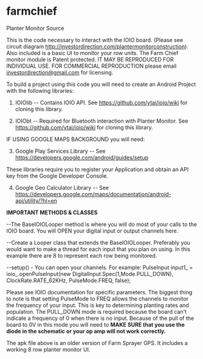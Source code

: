 # farmchief
Planter Monitor Source

This is the code necessary to interact with the IOIO
board. (Please see circuit diagram http://investordirection.com/plantermonitorconstruction). Also included is a basic UI to monitor your row units. The Farm Chief monitor module is Patent protected. IT MAY BE REPRODUCED FOR INDIVIDUAL USE. FOR COMMERCIAL REPRODUCTION please email investordirection@gmail.com for licensing. 

To build a project using this code you will need to create an Android Project with the following libraries:

1) IOIOlib -- Contains IOIO API. See https://github.com/ytai/ioio/wiki for cloning this library.

2) IOIObt  -- Required for Bluetooth interaction with Planter Monitor. See https://github.com/ytai/ioio/wiki for cloning this library.

IF USING GOOGLE MAPS BACKGROUND you will need:

3) Google Play Services Library -- See https://developers.google.com/android/guides/setup

These libraries require you to register your Application and obtain an API key from the Google Developer Console.

4) Google Geo Calculator Library -- See https://developers.google.com/maps/documentation/android-api/utility/?hl=en

**IMPORTANT METHODS & CLASSES**

--The BaseIOIOLooper method is where you will do most of your calls to the IOIO board. You will OPEN your digital input or output channels here.

--Create a Looper class that extends the BaseIOIOLooper. Preferably you would want to make a thread for each input that you plan on using. In this example there are 8 to represent each row being monitored.

--setup() - You can open your channels. For example: 
PulseInput input1_ = ioio_.openPulseInput(new DigitalInput.Spec(1,Mode.PULL_DOWN), ClockRate.RATE_62KHz,  PulseMode.FREQ, false);

Please see IOIO documentation for specific parameters. The biggest thing to note is that setting PulseMode to FREQ allows the channels to monitor the frequency of your input. This is key to determining planting rates and population. The PULL_DOWN mode is required because the board can't indicate a frequency of 0 when there is no input. Because of the pull of the board to 0V in this mode you will need to **MAKE SURE that you use the diode in the schematic or your op amp will not work correctly.**

The apk file above is an older version of Farm Sprayer GPS. It includes a working 8 row planter monitor UI.

